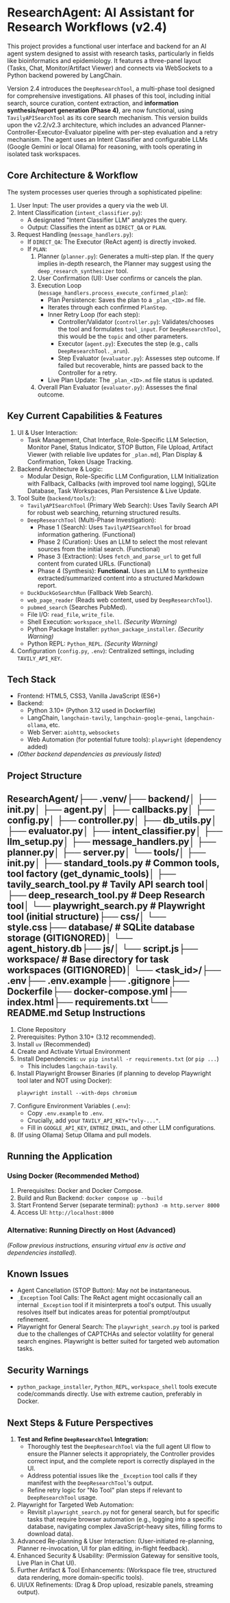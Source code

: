 ResearchAgent: AI Assistant for Research Workflows (v2.4)
=========================================================

This project provides a functional user interface and backend for an AI agent system designed to assist with research tasks, particularly in fields like bioinformatics and epidemiology. It features a three-panel layout (Tasks, Chat, Monitor/Artifact Viewer) and connects via WebSockets to a Python backend powered by LangChain.

Version 2.4 introduces the `DeepResearchTool`, a multi-phase tool designed for comprehensive investigations. All phases of this tool, including initial search, source curation, content extraction, and **information synthesis/report generation (Phase 4)**, are now functional, using `TavilyAPISearchTool` as its core search mechanism. This version builds upon the v2.2/v2.3 architecture, which includes an advanced Planner-Controller-Executor-Evaluator pipeline with per-step evaluation and a retry mechanism. The agent uses an Intent Classifier and configurable LLMs (Google Gemini or local Ollama) for reasoning, with tools operating in isolated task workspaces.

Core Architecture & Workflow
----------------------------

The system processes user queries through a sophisticated pipeline:

1.  User Input: The user provides a query via the web UI.
2.  Intent Classification (`intent_classifier.py`):
    -   A designated "Intent Classifier LLM" analyzes the query.
    -   Output: Classifies the intent as `DIRECT_QA` or `PLAN`.
3.  Request Handling (`message_handlers.py`):
    -   If `DIRECT_QA`: The Executor (ReAct agent) is directly invoked.
    -   If `PLAN`:
        1.  Planner (`planner.py`): Generates a multi-step plan. If the query implies in-depth research, the Planner may suggest using the `deep_research_synthesizer` tool.
        2.  User Confirmation (UI): User confirms or cancels the plan.
        3.  Execution Loop (`message_handlers.process_execute_confirmed_plan`):
            -   Plan Persistence: Saves the plan to a `_plan_<ID>.md` file.
            -   Iterates through each confirmed `PlanStep`.
            -   Inner Retry Loop (for each step):
                -   Controller/Validator (`controller.py`): Validates/chooses the tool and formulates `tool_input`. For `DeepResearchTool`, this would be the `topic` and other parameters.
                -   Executor (`agent.py`): Executes the step (e.g., calls `DeepResearchTool._arun`).
                -   Step Evaluator (`evaluator.py`): Assesses step outcome. If failed but recoverable, hints are passed back to the Controller for a retry.
            -   Live Plan Update: The `_plan_<ID>.md` file status is updated.
        4.  Overall Plan Evaluator (`evaluator.py`): Assesses the final outcome.

Key Current Capabilities & Features
-----------------------------------

1.  UI & User Interaction:
    -   Task Management, Chat Interface, Role-Specific LLM Selection, Monitor Panel, Status Indicator, STOP Button, File Upload, Artifact Viewer (with reliable live updates for `_plan.md`), Plan Display & Confirmation, Token Usage Tracking.
2.  Backend Architecture & Logic:
    -   Modular Design, Role-Specific LLM Configuration, LLM Initialization with Fallback, Callbacks (with improved tool name logging), SQLite Database, Task Workspaces, Plan Persistence & Live Update.
3.  Tool Suite (`backend/tools/`):
    -   `TavilyAPISearchTool` (Primary Web Search): Uses Tavily Search API for robust web searching, returning structured results.
    -   `DeepResearchTool` (Multi-Phase Investigation):
        -   Phase 1 (Search): Uses `TavilyAPISearchTool` for broad information gathering. (Functional)
        -   Phase 2 (Curation): Uses an LLM to select the most relevant sources from the initial search. (Functional)
        -   Phase 3 (Extraction): Uses `fetch_and_parse_url` to get full content from curated URLs. (Functional)
        -   Phase 4 (Synthesis): **Functional.** Uses an LLM to synthesize extracted/summarized content into a structured Markdown report.
    -   `DuckDuckGoSearchRun` (Fallback Web Search).
    -   `web_page_reader` (Reads web content, used by `DeepResearchTool`).
    -   `pubmed_search` (Searches PubMed).
    -   File I/O: `read_file`, `write_file`.
    -   Shell Execution: `workspace_shell`. *(Security Warning)*
    -   Python Package Installer: `python_package_installer`. *(Security Warning)*
    -   Python REPL: `Python_REPL`. *(Security Warning)*
4.  Configuration (`config.py`, `.env`): Centralized settings, including `TAVILY_API_KEY`.

Tech Stack
----------

-   Frontend: HTML5, CSS3, Vanilla JavaScript (ES6+)
-   Backend:
    -   Python 3.10+ (Python 3.12 used in Dockerfile)
    -   LangChain, `langchain-tavily`, `langchain-google-genai`, `langchain-ollama`, etc.
    -   Web Server: `aiohttp`, `websockets`
    -   Web Automation (for potential future tools): `playwright` (dependency added)
-   *(Other backend dependencies as previously listed)*

Project Structure
-----------------
ResearchAgent/├── .venv/├── backend/│   ├── init.py│   ├── agent.py│   ├── callbacks.py│   ├── config.py│   ├── controller.py│   ├── db_utils.py│   ├── evaluator.py│   ├── intent_classifier.py│   ├── llm_setup.py│   ├── message_handlers.py│   ├── planner.py│   ├── server.py│   └── tools/│       ├── init.py│       ├── standard_tools.py     # Common tools, tool factory (get_dynamic_tools)│       ├── tavily_search_tool.py # Tavily API search tool│       ├── deep_research_tool.py # Deep Research tool│       └── playwright_search.py  # Playwright tool (initial structure)├── css/│   └── style.css├── database/                   # SQLite database storage (GITIGNORED)│   └── agent_history.db├── js/│   └── script.js├── workspace/                  # Base directory for task workspaces (GITIGNORED)│   └── <task_id>/├── .env├── .env.example├── .gitignore├── Dockerfile├── docker-compose.yml├── index.html├── requirements.txt└── README.md
Setup Instructions
------------------

1.  Clone Repository
2.  Prerequisites: Python 3.10+ (3.12 recommended).
3.  Install `uv` (Recommended)
4.  Create and Activate Virtual Environment
5.  Install Dependencies: `uv pip install -r requirements.txt` (or `pip ...`)
    -   This includes `langchain-tavily`.
6.  Install Playwright Browser Binaries (if planning to develop Playwright tool later and NOT using Docker):
    ```
    playwright install --with-deps chromium
    ```
7.  Configure Environment Variables (`.env`):
    -   Copy `.env.example` to `.env`.
    -   Crucially, add your `TAVILY_API_KEY="tvly-..."`.
    -   Fill in `GOOGLE_API_KEY`, `ENTREZ_EMAIL`, and other LLM configurations.
8.  (If using Ollama) Setup Ollama and pull models.

Running the Application
-----------------------

### Using Docker (Recommended Method)

1.  Prerequisites: Docker and Docker Compose.
2.  Build and Run Backend: `docker compose up --build`
3.  Start Frontend Server (separate terminal): `python3 -m http.server 8000`
4.  Access UI: `http://localhost:8000`

### Alternative: Running Directly on Host (Advanced)

*(Follow previous instructions, ensuring virtual env is active and dependencies installed).*

Known Issues
------------

-   Agent Cancellation (STOP Button): May not be instantaneous.
-   `_Exception` Tool Calls: The ReAct agent might occasionally call an internal `_Exception` tool if it misinterprets a tool's output. This usually resolves itself but indicates areas for potential prompt/output refinement.
-   Playwright for General Search: The `playwright_search.py` tool is parked due to the challenges of CAPTCHAs and selector volatility for general search engines. Playwright is better suited for targeted web automation tasks.

Security Warnings
-----------------

-   `python_package_installer`, `Python_REPL`, `workspace_shell` tools execute code/commands directly. Use with extreme caution, preferably in Docker.

Next Steps & Future Perspectives
--------------------------------

1.  **Test and Refine `DeepResearchTool` Integration:**
    * Thoroughly test the `DeepResearchTool` via the full agent UI flow to ensure the Planner selects it appropriately, the Controller provides correct input, and the complete report is correctly displayed in the UI.
    * Address potential issues like the `_Exception` tool calls if they manifest with the `DeepResearchTool`'s output.
    * Refine retry logic for "No Tool" plan steps if relevant to `DeepResearchTool` usage.
2.  Playwright for Targeted Web Automation:
    -   Revisit `playwright_search.py` not for general search, but for specific tasks that require browser automation (e.g., logging into a specific database, navigating complex JavaScript-heavy sites, filling forms to download data).
3.  Advanced Re-planning & User Interaction: (User-initiated re-planning, Planner re-invocation, UI for plan editing, in-flight feedback).
4.  Enhanced Security & Usability: (Permission Gateway for sensitive tools, Live Plan in Chat UI).
5.  Further Artifact & Tool Enhancements: (Workspace file tree, structured data rendering, more domain-specific tools).
6.  UI/UX Refinements: (Drag & Drop upload, resizable panels, streaming output).
